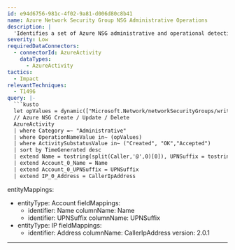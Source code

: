 ```yaml
---
id: e94d6756-981c-4f02-9a81-d006d80c8b41
name: Azure Network Security Group NSG Administrative Operations
description: |
  'Identifies a set of Azure NSG administrative and operational detection queries for hunting activities.'
severity: Low
requiredDataConnectors:
  - connectorId: AzureActivity
    dataTypes:
      - AzureActivity
tactics:
  - Impact
relevantTechniques:
  - T1496
query: |-
  ```kusto
  let opValues = dynamic(["Microsoft.Network/networkSecurityGroups/write", "Microsoft.Network/networkSecurityGroups/delete"]);
  // Azure NSG Create / Update / Delete
  AzureActivity
  | where Category =~ "Administrative"
  | where OperationNameValue in~ (opValues)
  | where ActivitySubstatusValue in~ ("Created", "OK","Accepted")
  | sort by TimeGenerated desc
  | extend Name = tostring(split(Caller,'@',0)[0]), UPNSuffix = tostring(split(Caller,'@',1)[0])
  | extend Account_0_Name = Name
  | extend Account_0_UPNSuffix = UPNSuffix
  | extend IP_0_Address = CallerIpAddress
  ```
entityMappings:
  - entityType: Account
    fieldMappings:
      - identifier: Name
        columnName: Name
      - identifier: UPNSuffix
        columnName: UPNSuffix
  - entityType: IP
    fieldMappings:
      - identifier: Address
        columnName: CallerIpAddress
version: 2.0.1
---
```


